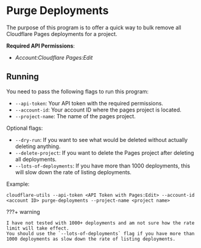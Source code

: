 # Purge Deployments

The purpose of this program is to offer a quick way to bulk remove all Cloudflare Pages deployments for a project.

**Required API Permissions**:

- _Account:Cloudflare Pages:Edit_

## Running

You need to pass the following flags to run this program:

- `--api-token`: Your API token with the required permissions.
- `--account-id`: Your account ID where the pages project is located.
- `--project-name`: The name of the pages project.

Optional flags:

- `--dry-run`: If you want to see what would be deleted without actually deleting anything.
- `--delete-project`: If you want to delete the Pages project after deleting all deployments.
- `--lots-of-deployments`: If you have more than 1000 deployments, this will slow down the rate of listing deployments.

Example: 
```shell
cloudflare-utils --api-token <API Token with Pages:Edit> --account-id <account ID> purge-deployments --project-name <project name>
```

???+ warning

    I have not tested with 1000+ deployments and am not sure how the rate limit will take effect.
    You should use the `--lots-of-deployments` flag if you have more than 1000 deployments as slow down the rate of listing deployments.